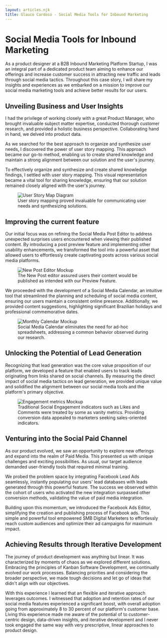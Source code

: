 ```yaml
---
layout: articles.njk
title: Glauco Cardoso - Social Media Tools for Inbound Marketing
---
```


# Social Media Tools for Inbound Marketing

As a product designer at a B2B Inbound Marketing Platform Startup, I was an integral part of a dedicated product team aiming to enhance our offerings and increase customer success in attracting new traffic and leads through social media tactics. Throughout this case story, I will share my insights and experiences as we embarked on a mission to improve our social media marketing tools and achieve better results for our users.

## Unveiling Business and User Insights

I had the privilege of working closely with a great Product Manager, who brought invaluable subject matter expertise, conducted thorough customer research, and provided a holistic business perspective. Collaborating hand in hand, we delved into product data.

As we searched for the best approach to organize and synthesize user needs, I discovered the power of user story mapping. This approach became our go-to method, enabling us to create shared knowledge and maintain a strong alignment between our solution and the user's journey.

To effectively organize and synthesize and create shared knowledge findings, I settled with user story mapping. This visual representation became a vital tool for sharing knowledge, ensuring that our solution remained closely aligned with the user's journey.

<figure>
<img src="/assets/img/social-media-tools/user-story-map.png" alt="User Story Map Diagram" title="User Story Mapping the Journey of success with Social Media">
<figcaption>
User story mapping proved invaluable for communicating user needs and synthesizing solutions.
</figcaption>
</figure>

## Improving the current feature

Our initial focus was on refining the Social Media Post Editor to address unexpected surprises users encountered when viewing their published content. By introducing a post preview feature and implementing other usability enhancements, we transformed the tool into a powerful asset that allowed users to effortlessly create captivating posts across various social media platforms.

<figure>
<img src="/assets/img/social-media-tools/new-post.png" alt="New Post Editor Mockup" title="New Post Editor Mockup">
<figcaption>
The New Post editor assured users their content would be published as intended with our Preview Feature.
</figcaption>
</figure>

We proceeded with the development of a Social Media Calendar, an intuitive tool that streamlined the planning and scheduling of social media content, ensuring our users maintain a consistent online presence. Additionally, we provided content suggestions, highlighting significant Brazilian holidays and professional commemorative dates.

<figure>
<img src="/assets/img/social-media-tools/monthly-calendar.png" alt="Monthly Calendar Mockup" title="Monthly Calendar Mockup">
<figcaption>
Social Media Calendar eliminates the need for ad-hoc spreadsheets, addressing a common behavior observed during our research.
</figcaption>
</figure>

## Unlocking the Potential of Lead Generation

Recognizing that lead generation was the core value proposition of our platform, we developed a feature that enabled users to track leads originating from links shared on social channels. By measuring the direct impact of social media tactics on lead generation, we provided unique value and solidified the alignment between our social media tools and the platform's primary objective.

<figure>
<img src="/assets/img/social-media-tools/engagement.png" alt="Engagement metrics Mockup" title="Engagement metrics Mockup">
<figcaption>
Traditional Social Engagement indicators such as Likes and Comments were treated by some as vanity metrics. Providing conversion data appealed to marketers seeking sales-oriented indicators.
</figcaption>
</figure>

## Venturing into the Social Paid Channel

As our product evolved, we saw an opportunity to explore new offerings and expand into the realm of Paid Media. This presented us with unique challenges and exciting possibilities. As usual, our target audience demanded user-friendly tools that required minimal training.

We probed the problem space by integrating Facebook Lead Ads seamlessly, instantly populating our users' lead databases with leads generated through this powerful feature. The success we observed within the cohort of users who activated the new integration surpassed other conversion methods, validating the value of paid media integration.

Building upon this momentum, we introduced the Facebook Ads Editor, simplifying the creation and publishing process of Facebook ads. This simple and powerful tool empowered SMB Digital Marketers to effortlessly reach custom audiences and optimize their ad campaigns for maximum impact.

## Achieving Results through Iterative Development

The journey of product development was anything but linear. It was characterized by moments of chaos as we explored different solutions. Embracing the principles of Kanban Software Development, we continually evolved our work processes. Balancing priorities and considering the broader perspective, we made tough decisions and let go of ideas that didn't align with our objectives.

With this experience I learned that an flexible and iterative approach leverages outcomes. I witnessed that adoption and retention rates of our social media features experienced a significant boost, with overall adoption going from approximately 8 to 30 percent of our platform's customer base. Living this experience made me aware of the potential of to customer-centric design, data-driven insights, and iterative development and I never took engaged the same way with very prescriptive, linear approaches to product design.